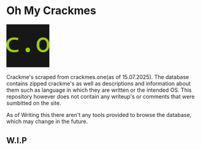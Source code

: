 # Oh My Crackmes
![Logo](./crackmes-logo.png)

Crackme's scraped from crackmes.one(as of 15.07.2025). The database contains zipped crackme's as well as descriptions and information about them such as language in which they are written or the intended OS. This repository however does not contain any writeup's or comments that were sumbitted on the site.

As of Writing this there aren't any tools provided to browse the database, which may change in the future.

## W.I.P
